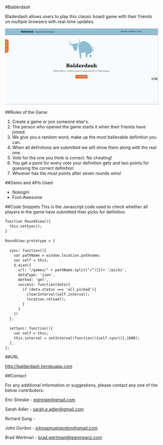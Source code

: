 #Balderdash

Bladerdash allows users to play this classic board game with their friends on multiple browsers with real-time updates.

![](./doc/screenshots/Screenshot.png)

##Rules of the Game
1. Create a game or join someone else's.
2. The person who opened the game starts it when their friends have joined.
3. We give you a random word, make up the most believable definition you can.
4. When all definitions are submitted we will show them along with the real one.
5. Vote for the one you think is correct. No cheating!
6. You get a point for every vote your definition gets and two points for guessing the correct    definition
7. Whoever has the most points after seven rounds wins!

##Gems and APIs Used

- Nokogiri
- Font-Awesome


##Code Snippets
This is the Javascript code used to check whether all players in the game have submitted thier picks for definition.  

```
function RoundView(){
  this.setSync();
}

RoundView.prototype = {
  
  sync: function(){
    var pathName = window.location.pathname;
    var self = this;
    $.ajax({
      url: "/games/" + pathName.split("/")[2]+ '/picks',
      dataType: 'json',
      method: 'get',
      success: function(data){
        if (data.status === 'all_picked'){
          clearInterval(self.interval); 
          location.reload();
        }
      }
    })
  },

  setSync: function(){
    var self = this;
    this.interval = setInterval(function(){self.sync()},1000);
  },
};
```

##URL

http://balderdash.herokuapp.com

##Contact

For any additional information or suggestions, please contact any one of the below contributors:

Eric Streske - estreske@gmail.com

Sarah Adler - sarah.e.adler@gmail.com

Richard Sung - 

John Gordon - johnsamuelgordon@gmail.com

Brad Wertman - brad.wertman@leanmeanz.com  